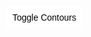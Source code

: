 <!DOCTYPE html>
<html>
<head>
    <meta charset="utf-8">
    <title>Mapbox User Location with Trails</title>
    <meta name="viewport" content="initial-scale=1,maximum-scale=1,user-scalable=no">
    <link href="https://api.mapbox.com/mapbox-gl-js/v3.7.0/mapbox-gl.css" rel="stylesheet">
    <script src="https://api.mapbox.com/mapbox-gl-js/v3.7.0/mapbox-gl.js"></script>
    <style>
        body { margin: 0; padding: 0; }
        #map { position: absolute; top: 0; bottom: 0; width: 100%; }
        #toggle-contours {
            position: absolute;
            top: 10px;
            left: 10px;
            z-index: 1;
            background-color: white;
            padding: 10px;
            border: none;
            cursor: pointer;
            font-size: 14px;
        }
    </style>
</head>
<body>
    <div id="map"></div>
    <button id="toggle-contours">Toggle Contours</button>
    <script>
        mapboxgl.accessToken = 'pk.eyJ1IjoicmVhY2hhYm92ZSIsImEiOiJja2hlenc1a3cwbTloMnByejU3Z3JoMXVjIn0.EojHQhHk73D3XVIXMyXbAg';
        const map = new mapboxgl.Map({
            container: 'map',
            style: 'mapbox://styles/mapbox/satellite-streets-v12', // Aerial imagery with streets overlay
            center: [-79.070756, 44.031415], // Initial map center [longitude, latitude]
            zoom: 16
        });

        // Geolocate control to find user location
        const geolocateControl = new mapboxgl.GeolocateControl({
            positionOptions: {
                enableHighAccuracy: true
            },
            trackUserLocation: true,
            showUserHeading: true
        });
        map.addControl(geolocateControl);

        geolocateControl.on('geolocate', (e) => {
            const { longitude, latitude } = e.coords;
            map.flyTo({
                center: [longitude, latitude],
                zoom: 15
            });
        });

        const trails = [
            { type: "Hiking", url: "https://reachabove.ca/geojson/Hiking.geojson", color: "#fa0098" },
            { type: "Snowshoe", url: "https://reachabove.ca/geojson/Snowshoe.geojson", color: "#00bdc7" },
            { type: "MountainBike", url: "https://reachabove.ca/geojson/MountainBike.geojson", color: "#ffde5a" },
            { type: "Connector", url: "https://reachabove.ca/geojson/connector_Durham.geojson", color: "#ffde5a" }
        ];

        map.on('load', () => {
            map.setPaintProperty('satellite', 'raster-saturation', -1);

            trails.forEach(trail => {
                map.addSource(trail.type, {
                    type: 'geojson',
                    data: trail.url
                });
                map.addLayer({
                    id: trail.type,
                    type: 'line',
                    source: trail.type,
                    layout: {
                        'line-join': 'round',
                        'line-cap': 'round'
                    },
                    paint: {
                        'line-color': trail.color,
                        'line-width': 3
                    }
                });

                map.on('mouseenter', trail.type, () => {
                    map.getCanvas().style.cursor = 'pointer';
                });

                map.on('mouseleave', trail.type, () => {
                    map.getCanvas().style.cursor = '';
                });

                map.on('click', trail.type, (e) => {
                    new mapboxgl.Popup()
                        .setLngLat(e.lngLat)
                        .setHTML(`<strong>${trail.type} Trail</strong>`)
                        .addTo(map);
                });
            });

            // Add contours layer (default off)
            map.addSource('contours', {
                type: 'vector',
                url: 'mapbox://reachabove.5dvu4zig' // Your contours source
            });

            map.addLayer({
                id: 'contours-layer',
                type: 'line',
                source: 'contours',
                'source-layer': 'contours_1m_Parcel-8zw58j', // Your source layer
                layout: {
                    'visibility': 'none' // Initially off
                },
                paint: {
                    'line-color': 'rgba(255, 255, 255, 0.5)', // White with 50% transparency
                    'line-width': 1
                }
            });

            // Toggle contours visibility
            let contoursVisible = false;
            document.getElementById('toggle-contours').addEventListener('click', () => {
                contoursVisible = !contoursVisible;
                map.setLayoutProperty(
                    'contours-layer',
                    'visibility',
                    contoursVisible ? 'visible' : 'none'
                );
            });
        });
    </script>
</body>
</html>

